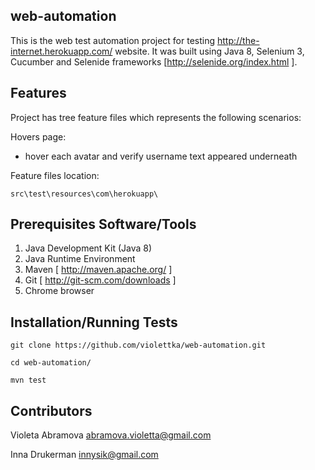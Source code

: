 ## web-automation

This is the web test automation project for testing http://the-internet.herokuapp.com/ website. It was built using Java 8, Selenium 3, Cucumber and Selenide frameworks [http://selenide.org/index.html ].

## Features

Project has tree feature files which represents the following scenarios:
  
 Hovers page:
  * hover each avatar and verify username text appeared underneath
  
Feature files location:

`src\test\resources\com\herokuapp\`

## Prerequisites Software/Tools

1. Java Development Kit (Java 8)
2. Java Runtime Environment
3. Maven [ http://maven.apache.org/ ]
4. Git [ http://git-scm.com/downloads ]
5. Chrome browser

## Installation/Running Tests

`git clone https://github.com/violettka/web-automation.git`

`cd web-automation/`

`mvn test`

## Contributors

Violeta Abramova abramova.violetta@gmail.com

Inna Drukerman innysik@gmail.com
